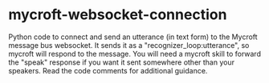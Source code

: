 # mycroft-websocket-connection
Python code to connect and send an utterance (in text form) to the Mycroft message bus websocket.
It sends it as a "recognizer_loop:utterance", so mycroft will respond to the message. 
You will need a mycroft skill to forward the "speak" response if you want it sent somewhere other than your speakers.
Read the code comments for additional guidance.

